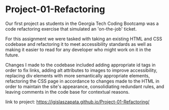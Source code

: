 # Project-01-Refactoring
Our first project as students in the Georgia Tech Coding Bootcamp was a code refactoring exercise that simulated an 'on-the-job' ticket. 

For this assignment we were tasked with taking an existing HTML and CSS codebase and refactoring it to meet accessibility standards as well as making it easier to read for any developer who might work on it in the future.

Changes I made to the codebase included adding appropriate id tags in order to fix links, adding alt attributes to images to improve accessibility, replacing div elements with more semantically appropriate elements, refactoring the CSS page in accordance to changes made to the HTML in order to maintain the site's appearance, consolidiating redundant rules, and leaving comments in the code base for contextual reasons. 

link to project: https://jgislaszapata.github.io/Project-01-Refactoring/